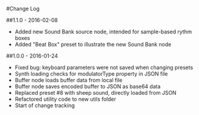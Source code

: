 #Change Log

##1.1.0 - 2016-02-08
- Added new Sound Bank source node, intended for sample-based rythm boxes
- Added "Beat Box" preset to illustrate the new Sound Bank node

##1.0.0 - 2016-01-24
- Fixed bug: keyboard parameters were not saved when changing presets
- Synth loading checks for modulatorType property in JSON file
- Buffer node loads buffer data from local file
- Buffer node saves encoded buffer to JSON as base64 data
- Replaced preset #8 with sheep sound, directly loaded from JSON
- Refactored utility code to new utils folder
- Start of change tracking
